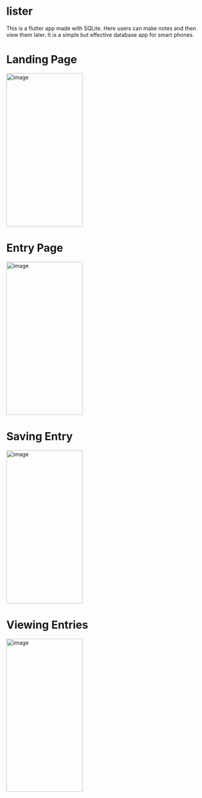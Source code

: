 # lister

This is a flutter app made with SQLite. Here users can make notes and then view them later. It is a simple but effective database app for smart phones.

# Landing Page
<img width="200" height="400" alt="image" src="https://github.com/user-attachments/assets/7d9b3c1d-5ef9-4eb9-b044-506218d917e5" />

# Entry Page
<img width="200" height="400" alt="image" src="https://github.com/user-attachments/assets/88a0a40f-057e-46bb-9db2-37739c2b8e99" />

# Saving Entry
<img width="200" height="400" alt="image" src="https://github.com/user-attachments/assets/d4de6fa2-2c31-4a13-aaf4-ef8d459f5e55" />

# Viewing Entries
<img width="200" height="400" alt="image" src="https://github.com/user-attachments/assets/fabdb041-910c-4889-8b29-b71daeadf2fb" />

